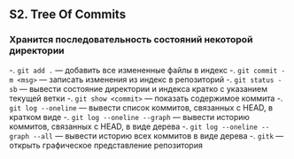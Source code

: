 ## S2. Tree Of Commits
### Хранится последовательность состояний некоторой директории
-. `git add .` — добавить все измененные файлы в индекс
-. `git commit -m <msg>` — записать изменения из индекс в репозиторий
-. `git status -sb` — вывести состояние директории и индекса кратко с указанием текущей ветки
-. `git show <commit>` — показать содержимое коммита
-. `git log --oneline` — вывести список коммитов, связанных с HEAD, в кратком виде
-. `git log --oneline --graph` — вывести историю коммитов, связанных с HEAD, в виде дерева
-. `git log --oneline --graph --all` — вывести историю всех коммитов в виде дерева
-. `gitk` — открыть графическое представление репозитория
